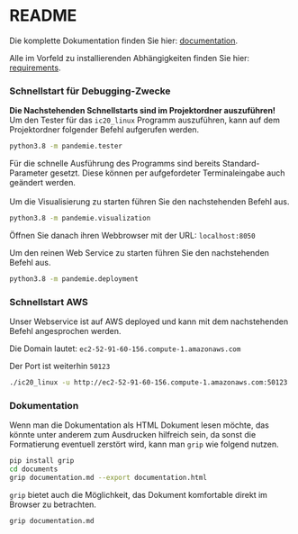 # README
Die komplette Dokumentation finden Sie hier: [documentation](documents/documentation.md).

Alle im Vorfeld zu installierenden Abhängigkeiten finden Sie hier: [requirements](requirements.txt).

### Schnellstart für Debugging-Zwecke

**Die Nachstehenden Schnellstarts sind im Projektordner auszuführen!**<br>
Um den Tester für das `ic20_linux` Programm auszuführen, kann auf dem Projektordner folgender Befehl aufgerufen werden.
```bash
python3.8 -m pandemie.tester
```
Für die schnelle Ausführung des Programms sind bereits Standard-Parameter gesetzt. Diese können per aufgefordeter
Terminaleingabe auch geändert werden.
<br><br>
Um die Visualisierung zu starten führen Sie den nachstehenden Befehl aus.
```bash
python3.8 -m pandemie.visualization
```
Öffnen Sie danach ihren Webbrowser mit der URL: `localhost:8050`

Um den reinen Web Service zu starten führen Sie den nachstehenden Befehl aus.
```bash
python3.8 -m pandemie.deployment
```

### Schnellstart AWS
Unser Webservice ist auf AWS deployed und kann mit dem nachstehenden Befehl angesprochen werden.

Die Domain lautet: `ec2-52-91-60-156.compute-1.amazonaws.com`

Der Port ist weiterhin `50123`
```bash
./ic20_linux -u http://ec2-52-91-60-156.compute-1.amazonaws.com:50123
```

### Dokumentation
Wenn man die Dokumentation als HTML Dokument lesen möchte, das könnte unter anderem zum Ausdrucken
hilfreich sein, da sonst die Formatierung eventuell zerstört wird, kann man `grip` wie folgend nutzen.
```bash
pip install grip
cd documents
grip documentation.md --export documentation.html
```
`grip` bietet auch die Möglichkeit, das Dokument komfortable direkt im Browser zu betrachten.
```bash
grip documentation.md
```